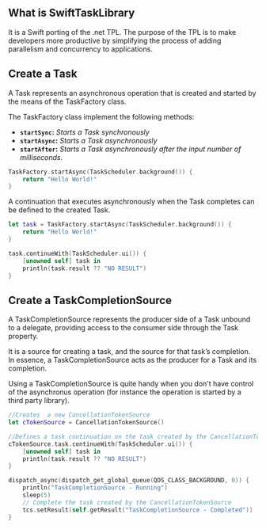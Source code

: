 What is SwiftTaskLibrary
-----

It is a Swift porting of the .net TPL. The purpose of the TPL is to make
developers more productive by simplifying the process of adding parallelism
and concurrency to applications.

Create a Task
-----
A Task represents an asynchronous operation that is created and started by the means of the TaskFactory class.

The TaskFactory class implement the following methods:

*  **`startSync`:** *Starts a Task synchronously*
*  **`startAsync`:** *Starts a Task asynchronously*
*  **`startAfter`:** *Starts a Task asynchronously after the input number of milliseconds.*

```swift
TaskFactory.startAsync(TaskScheduler.background()) {
    return "Hello World!"
}
```

A continuation that executes asynchronously when the Task completes can be defined to the created Task.

```swift
let task = TaskFactory.startAsync(TaskScheduler.background()) {
    return "Hello World!"
}

task.continueWith(TaskScheduler.ui()) {
    [unowned self] task in
    println(task.result ?? "NO RESULT")
}

```

Create a TaskCompletionSource
-----
A TaskCompletionSource represents the producer side of a Task unbound to a delegate, providing access to the consumer side through the Task property.

It is a source for creating a task, and the source for that task’s completion. In essence, a TaskCompletionSource acts as the producer for a Task<TResult> and its completion.

Using a TaskCompletionSource is quite handy when you don't have control of the asynchronus operation (for instance the operation is started by a third party library).

```Swift
//Creates  a new CancellationTokenSource
let cTokenSource = CancellationTokenSource()

//Defines a task continuation on the task created by the CancellationTokenSource
cTokenSource.task.continueWith(TaskScheduler.ui()) {
    [unowned self] task in
    println(task.result ?? "NO RESULT")
}

dispatch_async(dispatch_get_global_queue(QOS_CLASS_BACKGROUND, 0)) {
    println("TaskCompletionSource - Running")
    sleep(5)
    // Complete the task created by the CancellationTokenSource
    tcs.setResult(self.getResult("TaskCompletionSource - Completed"))
}

```
